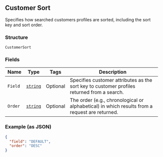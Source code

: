 ## Customer Sort

Specifies how searched customers profiles are sorted, including the sort key and sort order.

### Structure

`CustomerSort`

### Fields

| Name | Type | Tags | Description |
|  --- | --- | --- | --- |
| `Field` | [`string`](/doc/models/customer-sort-field.md) | Optional | Specifies customer attributes as the sort key to customer profiles returned from a search. |
| `Order` | [`string`](/doc/models/sort-order.md) | Optional | The order (e.g., chronological or alphabetical) in which results from a request are returned. |

### Example (as JSON)

```json
{
  "field": "DEFAULT",
  "order": "DESC"
}
```

